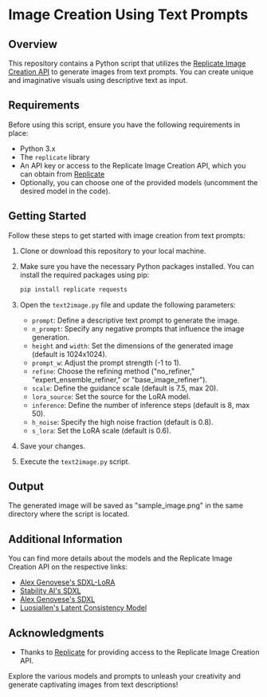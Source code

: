 # Image Creation Using Text Prompts

## Overview

This repository contains a Python script that utilizes the [Replicate Image Creation API](https://replicate.com) to generate images from text prompts. You can create unique and imaginative visuals using descriptive text as input.

## Requirements

Before using this script, ensure you have the following requirements in place:

- Python 3.x
- The `replicate` library
- An API key or access to the Replicate Image Creation API, which you can obtain from [Replicate](https://replicate.com)
- Optionally, you can choose one of the provided models (uncomment the desired model in the code).

## Getting Started

Follow these steps to get started with image creation from text prompts:

1. Clone or download this repository to your local machine.

2. Make sure you have the necessary Python packages installed. You can install the required packages using pip:

    ```bash
    pip install replicate requests
    ```

3. Open the `text2image.py` file and update the following parameters:

   - `prompt`: Define a descriptive text prompt to generate the image.
   - `n_prompt`: Specify any negative prompts that influence the image generation.
   - `height` and `width`: Set the dimensions of the generated image (default is 1024x1024).
   - `prompt_w`: Adjust the prompt strength (-1 to 1).
   - `refine`: Choose the refining method ("no_refiner," "expert_ensemble_refiner," or "base_image_refiner").
   - `scale`: Define the guidance scale (default is 7.5, max 20).
   - `lora_source`: Set the source for the LoRA model.
   - `inference`: Define the number of inference steps (default is 8, max 50).
   - `h_noise`: Specify the high noise fraction (default is 0.8).
   - `s_lora`: Set the LoRA scale (default is 0.6).

4. Save your changes.

5. Execute the `text2image.py` script.

## Output

The generated image will be saved as "sample_image.png" in the same directory where the script is located.

## Additional Information

You can find more details about the models and the Replicate Image Creation API on the respective links:

- [Alex Genovese's SDXL-LoRA](https://replicate.com/alexgenovese/sdxl-lora)
- [Stability AI's SDXL](https://replicate.com/stability-ai/sdxl)
- [Alex Genovese's SDXL](https://replicate.com/alexgenovese/sdxl)
- [Luosiallen's Latent Consistency Model](https://replicate.com/luosiallen/latent-consistency-model)

## Acknowledgments

- Thanks to [Replicate](https://replicate.com) for providing access to the Replicate Image Creation API.

Explore the various models and prompts to unleash your creativity and generate captivating images from text descriptions!
